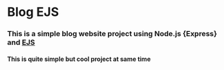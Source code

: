 # Blog EJS
### This is a simple blog website project using Node.js {Express} and  [EJS](https://www.ejs.co)
#### This is quite simple but cool project at same time